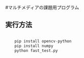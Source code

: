 #マルチメディアの課題用プログラム

## 実行方法
``` python

    pip install opencv-python
    pip install numpy
    python fast_test.py
    
```